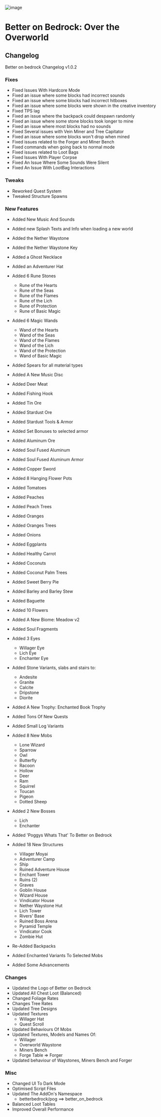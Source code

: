 
![image](/Main/assets/bob-rebrand.png)

# Better on Bedrock: Over the Overworld

## Changelog

Better on bedrock Changelog v1.0.2


### Fixes
- Fixed Issues With Hardcore Mode
- Fixed an issue where some blocks had incorrect sounds
- Fixed an issue where some blocks had incorrect hitboxes
- Fixed an issue where some blocks were shown in the creative inventory
- Fixed TPS lag
- Fixed an issue where the backpack could despawn randomly
- Fixed an issue where some stone blocks took longer to mine
- Fixed an issue where most blocks had no sounds
- Fixed Several issues with Vein Miner and Tree Capitator
- Fixed an issue where some blocks won't drop when mined
- Fixed issues related to the Forger and Miner Bench
- Fixed commands when going back to normal mode
- Fixed issues related to Loot Bags
- Fixed Issues With Player Corpse
- Fixed An Issue Where Some Sounds Were Silent
- Fixed An Issue With LootBag Interactions

### Tweaks
- Reworked Quest System
-  Tweaked Structure Spawns
### New Features
- Added New Music And Sounds
- Added new Splash Texts and Info when loading a new world
- Added the Nether Waystone
- Added the Nether Waystone Key
- Added a Ghost Necklace
- Added an Adventurer Hat
- Added 6 Rune Stones
    - Rune of the Hearts
    - Rune of the Seas
    - Rune of the Flames
    - Rune of the Lich
    - Rune of Protection
    - Rune of Basic Magic
- Added 6 Magic Wands
    - Wand of the Hearts
    - Wand of the Seas
    - Wand of the Flames
    - Wand of the Lich
    - Wand of the Protection
    - Wand of Basic Magic

- Added Spears for all material types
 - Added A New Music Disc
 - Added Deer Meat
 - Added Fishing Hook
 - Added Tin Ore
 - Added Stardust Ore
-  Added Stardust Tools & Armor
 - Added Set Bonuses to selected armor
-  Added Aluminum Ore
 - Added Soul Fused Aluminum
- Added Soul Fused Aluminum Armor
-  Added Copper Sword
-  Added 8 Hanging Flower Pots
-  Added Tomatoes
 - Added Peaches
 - Added Peach Trees
 - Added Oranges
-  Added Oranges Trees
 - Added Onions
 - Added Eggplants
 - Added Healthy Carrot
 - Added Coconuts
 - Added Coconut Palm Trees
 - Added Sweet Berry Pie
 - Added Barley and Barley Stew
 - Added Baguette
 - Added 10 Flowers
-  Added A New Biome: Meadow v2
 - Added Soul Fragments
 - Added 3 Eyes
     - Willager Eye
     -  Lich Eye
     - Enchanter Eye
- Added Stone Variants, slabs and stairs to:
    - Andesite
    - Granite
    - Calcite
    - Dripstone
    - Diorite
- Added A New Trophy: Enchanted Book Trophy
- Added Tons Of New Quests
- Added Small Log Variants
- Added 8 New Mobs
    - Lone Wizard
    - Sparrow
    - Owl
    - Butterfly
    - Racoon
    - Hollow
     - Deer
    - Ram
    - Squirrel
    - Toucan
    - Pigeon
    - Dotted Sheep
- Added 2 New Bosses
     - Lich
     - Enchanter
- Added 'Poggys Whats That' To Better on Bedrock
- Added 18 New Structures
    - Villager Moyai
    - Adventurer Camp
    - Ship
    - Ruined Adventure House
    - Enchant Tower
    - Ruins (2)
    - Graves
    - Goblin House
    - Wizard House
    - Vindicator House
    - Nether Waystone Hut
    - Lich Tower
    - Rivers' Base
    - Ruined Boss Arena
    - Pyramid Temple
    - Vindicator Cook
    - Zombie Hut
- Re-Added Backpacks
- Added Enchanted Variants To Selected Mobs
- Added Some Advancements
### Changes
- Updated the Logo of Better on Bedrock
- Updated All Chest Loot (Balanced)
- Changed Foliage Rates
- Changes Tree Rates
- Updated Tree Designs
- Updated Textures
    - Willager Hat
    - Quest Scroll
- Updated Behaviours Of Mobs
- Updated Textures, Models and Names Of:
    - Willager
    - Overworld Waystone
    - Miners Bench
    - Forge Table => Forger
- Updated behaviour of Waystones, Miners Bench and Forger
### Misc

- Changed UI To Dark Mode
- Optimised Script Files
- Updated The AddOn's Namespace
     - betterbedrock/pog ==> better_on_bedrock
- Balanced Loot Tables
- Improved Overall Performance
